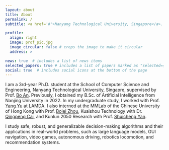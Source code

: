 ```yaml
---
layout: about
title: About
permalink: /
subtitle: <a href='#'>Nanyang Technological University, Singapore</a>. zhenghai001@e.ntu.edu.sg

profile:
  align: right
  image: prof_pic.jpg
  image_circular: false # crops the image to make it circular
  address: >

news: true  # includes a list of news items
selected_papers: true # includes a list of papers marked as "selected={true}"
social: true  # includes social icons at the bottom of the page
---
```


<!-- Write your biography here. Tell the world about yourself. Link to your favorite [subreddit](http://reddit.com). You can put a picture in, too. The code is already in, just name your picture `prof_pic.jpg` and put it in the `img/` folder.

Put your address / P.O. box / other info right below your picture. You can also disable any these elements by editing `profile` property of the YAML header of your `_pages/about.md`. Edit `_bibliography/papers.bib` and Jekyll will render your [publications page](/al-folio/publications/) automatically.

Link to your social media connections, too. This theme is set up to use [Font Awesome icons](http://fortawesome.github.io/Font-Awesome/) and [Academicons](https://jpswalsh.github.io/academicons/), like the ones below. Add your Facebook, Twitter, LinkedIn, Google Scholar, or just disable all of them. -->
I am a 3rd-year Ph.D. student at the School of Computer Science and Engineering, Nanyang Technological University, Singapre, supervised by Prof. [Bo An](https://personal.ntu.edu.sg/boan/). Previously, I obtained my B.Sc. of Artificial Intelligence from Nanjing University in 2022. In my undergraduate study, I worked with Prof. [Yang Yu](https://www.wolai.com/eyounx/dtR1MTyRXS5tP5Cex4KtdK) at LAMDA. I also interned at the MMLab of the Chinese University of Hong Kong with Prof. [Bolei Zhou](https://boleizhou.github.io/), Kuaishou Technology with Dr. [Qingpeng Cai](https://qingpengcai.github.io/), and Kunlun 2050 Research with Prof. [Shuicheng Yan](https://yanshuicheng.info/).

I study safe, robust, and generalizable decision-making algorithms and their applications in real-world problems, such as large language models, GUI navigation, video games, autonomous driving, robotics locomotion, and recommendation systems.